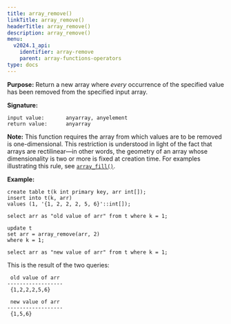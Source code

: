 ```yaml
---
title: array_remove()
linkTitle: array_remove()
headerTitle: array_remove()
description: array_remove()
menu:
  v2024.1_api:
    identifier: array-remove
    parent: array-functions-operators
type: docs
---
```


**Purpose:** Return a new array where _every_ occurrence of the specified value has been removed from the specified input array.

**Signature:**

```output
input value:       anyarray, anyelement
return value:      anyarray
```

**Note:** This function requires the array from which values are to be removed is one-dimensional. This restriction is understood in light of the fact that arrays are rectilinear—in other words, the geometry of an array whose dimensionality is two or more is fixed at creation time. For examples illustrating this rule, see [`array_fill()`](../array-fill).

**Example:**

```plpgsql
create table t(k int primary key, arr int[]);
insert into t(k, arr)
values (1, '{1, 2, 2, 2, 5, 6}'::int[]);

select arr as "old value of arr" from t where k = 1;

update t
set arr = array_remove(arr, 2)
where k = 1;

select arr as "new value of arr" from t where k = 1;
```

This is the result of the two queries:

```output
 old value of arr
------------------
 {1,2,2,2,5,6}

 new value of arr
------------------
 {1,5,6}
```
